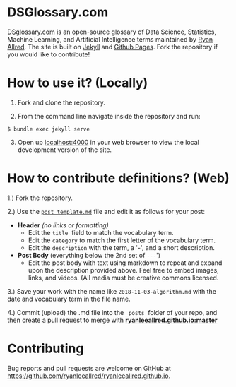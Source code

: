 # DSGlossary.com

[DSglossary.com](http://www.dsglossary.com) is an open-source glossary of Data Science, Statistics, Machine Learning, and Artificial Intelligence terms maintained by [Ryan Allred](http://www.ryanleeallred.com). The site is built on [Jekyll](https://jekyllrb.com/) and [Github Pages](https://pages.github.com/). Fork the repository if you would like to contribute!

# How to use it? (Locally)

1) Fork and clone the repository.

2) From the command line navigate inside the repository and run:

```
$ bundle exec jekyll serve
```
3) Open up [localhost:4000](localhost:4000) in your web browser to view the local development version of the site.

# How to contribute definitions? (Web)

1.) Fork the repository. 

2.) Use the [`post_template.md`](link_to_post_template.md) file and edit it as follows for your post:

*   **Header** *(no links or formatting)* 
    *   Edit the `title`  field to match the vocabulary term.
    *   Edit the `category` to match the first letter of the vocabulary term. 
    *   Edit the `description` with the term, a '-', and a short description. 
*   **Post Body** (everything below the 2nd set of `---`') 
    *   Edit the post body with text using markdown to repeat and expand upon the description provided above. Feel free to embed images, links, and videos. (All media must be creative commons licensed.

3.) Save your work with the name like `2018-11-03-algorithm.md` with the date and vocabulary term in the file name. 

4.) Commit (upload) the .md file into the `_posts`  folder of your repo, and then create a pull request to merge with [**ryanleeallred.github.io:master**](https://github.com/ryanleeallred/ryanleeallred.github.io)

# Contributing

Bug reports and pull requests are welcome on GitHub at https://github.com/ryanleeallred/ryanleeallred.github.io.
